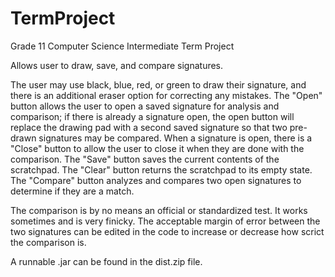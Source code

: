# TermProject
Grade 11 Computer Science Intermediate Term Project

Allows user to draw, save, and compare signatures.

The user may use black, blue, red, or green to draw their signature, and there is an additional eraser option
for correcting any mistakes.  The "Open" button allows the user to open a saved signature for analysis and comparison;
if there is already a signature open, the open button will replace the drawing pad with a second saved signature
so that two pre-drawn signatures may be compared.  When a signature is open, there is a "Close" button to allow the user
to close it when they are done with the comparison.  The "Save" button saves the current contents of the scratchpad.
The "Clear" button returns the scratchpad to its empty state.  The "Compare" button analyzes and compares two open signatures
to determine if they are a match.

The comparison is by no means an official or standardized test.  It works sometimes and is very finicky.  The acceptable
margin of error between the two signatures can be edited in the code to increase or decrease how scrict the comparison is.

A runnable .jar can be found in the dist.zip file.
